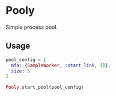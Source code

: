# Pooly

Simple process pool.

## Usage
```elixir
pool_config = [
  mfa: {SampleWorker, :start_link, []},
  size: 5
]

Pooly.start_pool(pool_config)
```
